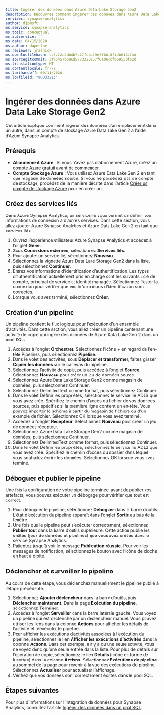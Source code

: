 ```yaml
---
title: Ingérer des données dans Azure Data Lake Storage Gen2
description: Découvrez comment ingérer des données dans Azure Data Lake Storage Gen2 dans Azure Synapse Analytics
services: synapse-analytics
author: djpmsft
ms.service: synapse-analytics
ms.topic: conceptual
ms.subservice: ''
ms.date: 04/15/2020
ms.author: daperlov
ms.reviewer: jrasnick
ms.openlocfilehash: cc5c72c2d0db7c17fdbc29e7fb815f1d06134730
ms.sourcegitcommit: 3fc3457b5a6d5773323237f6a06ccfb6955bfb2d
ms.translationtype: HT
ms.contentlocale: fr-FR
ms.lasthandoff: 09/11/2020
ms.locfileid: "90033215"
---
```

# <a name="ingest-data-into-azure-data-lake-storage-gen2"></a>Ingérer des données dans Azure Data Lake Storage Gen2 

Cet article explique comment ingérer des données d’un emplacement dans un autre, dans un compte de stockage Azure Data Lake Gen 2 à l’aide d’Azure Synapse Analytics.

## <a name="prerequisites"></a>Prérequis

* **Abonnement Azure** : Si vous n’avez pas d’abonnement Azure, créez un [compte Azure gratuit](https://azure.microsoft.com/free/) avant de commencer.
* **Compte Stockage Azure** : Vous utilisez Azure Data Lake Gen 2 en tant que magasin de données *source*. Si vous ne possédez pas de compte de stockage, procédez de la manière décrite dans l’article [Créer un compte de stockage Azure](../../storage/blobs/data-lake-storage-quickstart-create-account.md?toc=/azure/synapse-analytics/toc.json&bc=/azure/synapse-analytics/breadcrumb/toc.json) pour en créer un.

## <a name="create-linked-services"></a>Créez des services liés

Dans Azure Synapse Analytics, un service lié vous permet de définir vos informations de connexion à d’autres services. Dans cette section, vous allez ajouter Azure Synapse Analytics et Azure Data Lake Gen 2 en tant que services liés.

1. Ouvrez l’expérience utilisateur Azure Synapse Analytics et accédez à l’onglet **Gérer**.
1. Sous **Connexions externes**, sélectionnez **Services liés**.
1. Pour ajouter un service lié, sélectionnez **Nouveau**.
1. Sélectionnez la vignette Azure Data Lake Storage Gen2 dans la liste, puis sélectionnez **Continuer**.
1. Entrez vos informations d’identification d’authentification. Les types d’authentification actuellement pris en charge sont les suivants : clé de compte, principal de service et identité managée. Sélectionnez Tester la connexion pour vérifier que vos informations d’identification sont correctes. 
1. Lorsque vous avez terminé, sélectionnez **Créer**.

## <a name="create-pipeline"></a>Création d’un pipeline

Un pipeline contient le flux logique pour l’exécution d’un ensemble d’activités. Dans cette section, vous allez créer un pipeline contenant une activité de copie qui ingère des données de Azure Data Lake Gen 2 dans un pool SQL.

1. Accédez à l’onglet **Orchestrer**. Sélectionnez l’icône + en regard de l’en-tête Pipelines, puis sélectionnez **Pipeline**.
1. Dans le volet des activités, sous **Déplacer et transformer**, faites glisser **Copier les données** sur le canevas du pipeline.
1. Sélectionnez l’activité de copie, puis accédez à l’onglet **Source**. Sélectionnez **Nouveau** pour créer un jeu de données source.
1. Sélectionnez Azure Data Lake Storage Gen2 comme magasin de données, puis sélectionnez Continuer.
1. Sélectionnez DelimitedText comme format, puis sélectionnez Continuer.
1. Dans le volet Définir les propriétés, sélectionnez le service lié ADLS que vous avez créé. Spécifiez le chemin d’accès du fichier de vos données sources, puis spécifiez si la première ligne contient un en-tête. Vous pouvez importer le schéma à partir du magasin de fichiers ou d’un exemple de fichier. Sélectionnez OK lorsque vous avez terminé.
1. Accédez à l’onglet **Récepteur**. Sélectionnez **Nouveau** pour créer un jeu de données récepteur.
1. Sélectionnez Azure Data Lake Storage Gen2 comme magasin de données, puis sélectionnez Continuer.
1. Sélectionnez DelimitedText comme format, puis sélectionnez Continuer.
1. Dans le volet Définir les propriétés, sélectionnez le service lié ADLS que vous avez créé. Spécifiez le chemin d’accès du dossier dans lequel vous souhaitez écrire les données. Sélectionnez OK lorsque vous avez terminé.

## <a name="debug-and-publish-pipeline"></a>Déboguer et publier le pipeline

Une fois la configuration de votre pipeline terminée, avant de publier vos artefacts, vous pouvez exécuter un débogage pour vérifier que tout est correct.

1. Pour déboguer le pipeline, sélectionnez **Déboguer** dans la barre d’outils. L’état d’exécution du pipeline apparaît dans l’onglet **Sortie** au bas de la fenêtre. 
1. Une fois que le pipeline peut s’exécuter correctement, sélectionnez **Publier tout** dans la barre d’outils supérieure. Cette action publie les entités (jeux de données et pipelines) que vous avez créées dans le service Synapse Analytics.
1. Patientez jusqu’à voir le message **Publication réussie**. Pour voir les messages de notification, sélectionnez le bouton avec l’icône de cloche en haut à droite. 


## <a name="trigger-and-monitor-the-pipeline"></a>Déclencher et surveiller le pipeline

Au cours de cette étape, vous déclenchez manuellement le pipeline publié à l’étape précédente. 

1. Sélectionnez **Ajouter déclencheur** dans la barre d’outils, puis **Déclencher maintenant**. Dans la page **Exécution du pipeline**, sélectionnez **Terminer**.  
1. Accédez à l’onglet **Surveiller** dans la barre latérale gauche. Vous voyez un pipeline qui est déclenché par un déclencheur manuel. Vous pouvez utiliser les liens dans la colonne **Actions** pour afficher les détails de l’activité et réexécuter le pipeline.
1. Pour afficher les exécutions d’activités associées à l’exécution du pipeline, sélectionnez le lien **Afficher les exécutions d’activités** dans la colonne **Actions**. Dans cet exemple, il n’y a qu’une seule activité, vous ne voyez donc qu’une seule entrée dans la liste. Pour plus de détails sur l’opération de copie, sélectionnez le lien **Détails** (icône en forme de lunettes) dans la colonne **Actions**. Sélectionnez **Exécutions de pipeline** au sommet de la page pour revenir à la vue des exécutions du pipeline. Sélectionnez **Actualiser** pour actualiser l’affichage.
1. Vérifiez que vos données sont correctement écrites dans le pool SQL.


## <a name="next-steps"></a>Étapes suivantes

Pour plus d’informations sur l’intégration de données pour Synapse Analytics, consultez l’article [Ingérer des données dans un pool SQL](data-integration-sql-pool.md).
